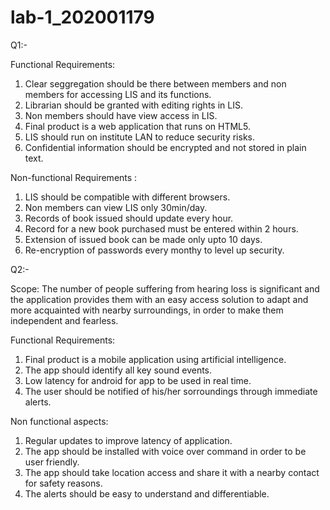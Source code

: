 # lab-1_202001179

Q1:-

Functional Requirements:
1) Clear seggregation should be there between members and non members for accessing LIS and its functions.
2) Librarian should be granted with editing rights in LIS.
3) Non members should have view access in LIS.
4) Final product is a web application that runs on HTML5.
5) LIS should run on institute LAN to reduce security risks.
6) Confidential information should be encrypted and not stored in plain text.

Non-functional Requirements : 
1) LIS should be compatible with different browsers.
2) Non members can view LIS only 30min/day.
3) Records of book issued should update every hour.
4) Record for a new book purchased must be entered within 2 hours.
5) Extension of issued book can be made only upto 10 days.
6) Re-encryption of passwords every monthy to level up security.

Q2:-

Scope:
The number of people suffering from hearing loss is significant and the application provides them with an easy access solution to adapt and more acquainted with nearby surroundings, in order to make them independent and fearless.

Functional Requirements:
1) Final product is a mobile application using artificial intelligence.
2) The app should identify all key sound events.
3) Low latency for android for app to be used in real time.
4) The user should be notified of his/her sorroundings through immediate alerts.

Non functional aspects:
1) Regular updates to improve latency of application.
2) The app should be installed with voice over command in order to be user friendly.
3) The app should take location access and share it with a nearby contact for safety reasons.
4) The alerts should be easy to understand and differentiable.

